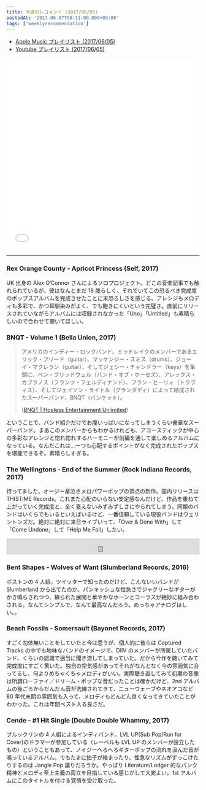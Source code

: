 ```yaml
---
title: 今週のレコメンド (2017/06/05)
postedAt: '2017-06-07T08:11:00.000+09:00'
tags: ['weeklyrecommendation']
---
```


- [Apple Music プレイリスト (2017/06/05)](https://itunes.apple.com/jp/playlist/%E4%BB%8A%E9%80%B1%E3%81%AE%E3%83%AC%E3%82%B3%E3%83%A1%E3%83%B3%E3%83%89-2017-06-05/idpl.1b2d7f49937f4ef6904e4fdf13d7ac38)
- [Youtube プレイリスト (2017/06/05)](https://www.youtube.com/playlist?list=PLegnWsUgQaycCNLE9ZLeBD0m-FFl-Mlxr)
<iframe src="//tools.applemusic.com/embed/v1/playlist/pl.1b2d7f49937f4ef6904e4fdf13d7ac38?country=jp" height="500px" width="100%" frameborder="0"></iframe>

---

### Rex Orange County - Apricot Princess (Self, 2017)

UK 出身の Alex O’Connor さんによるソロプロジェクト。どこの音楽記事でも触れられているが、彼はなんとまだ 18 歳らしく、それでいてこの恐るべき完成度のポップスアルバムを完成させたことに末恐ろしさを感じる。アレンジもメロディも多彩で、かつ耳馴染みがよく、でも飽きにくいという完璧さ。直前にリリースされていながらアルバムには収録されなかった「Uno」「Untitled」も素晴らしいので合わせて聴いてほしい。

### BNQT - Volume 1 (Bella Union, 2017)

> アメリカのインディー・ロックバンド、ミッドレイクのメンバーであるエリック・プリード（guitar）、マッケンジー・スミス（drums）、ジョーイ・マクレラン（guitar）、そしてジェシー・チャンドラー（keys）を筆頭に、ベン・ブリッドウェル（バンド・オブ・ホーセズ）、アレックス・カプラノス（フランツ・フェルディナンド）、フラン・ヒーリィ（トラヴィス）、そしてジェイソン・ライトル（グランダディ）によって結成されたスーパーバンド、BNQT（バンケット）。
>
> ([BNQT | Hostess Entertainment Unlimited](http://hostess.co.jp/artists/bnqt/))

ということで、バンド紹介だけでお腹いっぱいになってしまうくらい豪華なスーパーバンド。まあこのメンバーからもわかるけれども、アコースティックが中心の多彩なアレンジと惚れ惚れするハーモニーが前編を通して楽しめるアルバムになっている。なんだこれは…一つも心配するポイントがなく完成されたポップスを堪能できるぞ。素晴らしすぎる。

### The Wellingtons - End of the Summer (Rock Indiana Records, 2017)

待ってました、オージー産泣きメロパワーポップの頂点の新作。国内リリースは THISTIME Records。これまた心配のいらない安定感なんだけど、作品を重ねて上がっていく完成度と、全く衰えないみずみずしさにやられてしまう。同類のバンドはいくらでもいるといえばいるけど、一番信頼している現役バンドはウェリントンズだ。絶対に絶対に来日ライブいって、「Over & Done With」して「Come Undone」して「Help Me Fall」したい。

<iframe style="border: 0; width: 100%; height: 42px;" src="https://bandcamp.com/EmbeddedPlayer/album=1854846300/size=small/bgcol=ffffff/linkcol=0687f5/track=3915787047/transparent=true/" seamless=""><a href="http://thewellingtons.bandcamp.com/album/end-of-the-summer">End of the Summer by The Wellingtons</a></iframe>

### Bent Shapes - Wolves of Want (Slumberland Records, 2016)

ボストンの 4 人組。ツイッターで知ったのだけど、こんないいバンドが Slumberland から出てたのか。パンキッシュな性急さでジャグリーなギターがかき鳴らされつつ、練られた展開と華やかなホーンとコーラスが絶妙に組み合わされる。なんてシンプルで、なんて最高なんだろう。めっちゃアナログほしい。。

### Beach Fossils - Somersault (Bayonet Records, 2017)

すごく勿体無いことをしていたと今は思うが、個人的に彼らは Captured Tracks の中でも地味なバンドのイメージで、DIIV のメンバーが所属していたバンド、くらいの認識で適当に聞き流してしまっていた。だから今作を聴いてみて完成度にすごく驚いた。独自の空気感があってそれがなんとなく今の雰囲気に合ってるし、何よりめちゃくちゃメロディがいい。実際聴き直してみて初期の音像は所謂ローファイ／ドリーム・ポップな音だったことは確かだけど、2nd アルバムの後ごろからだんだん音が洗練されてきて、ニューウェーブやネオアコなど 80 年代末期の雰囲気も入って、メロディもどんどん良くなってきていたことがわかった。これは年間ベスト入る良さだ。

### Cende - #1 Hit Single (Double Double Whammy, 2017)

ブルックリンの 4 人組によるインディバンド。LVL UP(Sub Pop/Run for Cover)のドラマーが参加している（レーベルも LVL UP のメンバーが設立したもの）ということもあって、ノイジーへろへろギターポップの流れを汲んだ音が鳴っているアルバム。でもたまに拍子が絡まったり、性急なリズムがずっこけたりするのは Jangle Pop 譲りだろうか。やっぱり Literature/Lodger 的なパンク精神とメロディ至上主義の両立を目指している感じがして大変よい。1st アルバムにこのタイトルを付ける覚悟を受け取った。
